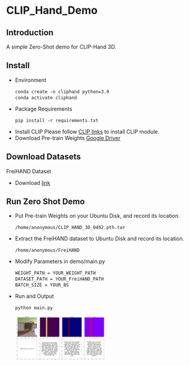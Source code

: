 # CLIP_Hand_Demo

## Introduction
A simple Zero-Shot demo for CLIP-Hand 3D.

## Install
+ Environment
  ```
  conda create -n cliphand python=3.9
  conda activate cliphand
  ```
+ Package Requirements
  ```
  pip install -r requirements.txt
  ```
+ Install CLIP
  Please follow [CLIP links](https://github.com/openai/CLIP) to install CLIP module.
+ Download Pre-train Weights
  [Google Driver](https://drive.google.com/file/d/1yergw0w1XtIkgh2feippylnVyTcF44Hm/view?usp=sharing)

## Download Datasets
FreiHAND Dataset
+ Download [link](https://lmb.informatik.uni-freiburg.de/projects/freihand/)

## Run Zero Shot Demo
+ Put Pre-train Weights on your Ubuntu Disk, and record its location.
  ```
  /home/anonymous/CLIP_HAND_3D_0402.pth.tar
  ```
+ Extract the FreiHAND dataset to Ubuntu Disk and record its location.
  ```
  /home/anonymous/FreiHAND
  ```
+ Modify Parameters in demo/main.py
  ```
  WEIGHT_PATH = YOUR_WEIGHT_PATH
  DATASET_PATH = YOUR_FreiHAND_PATH
  BATCH_SIZE = YOUR_BS
  ```
+ Run and Output
  ```
  python main.py
  ```
  <img src="https://github.com/ShaoXiang23/CLIP_Hand_Demo/blob/main/images/bs16.png" width="50%">

  
  
